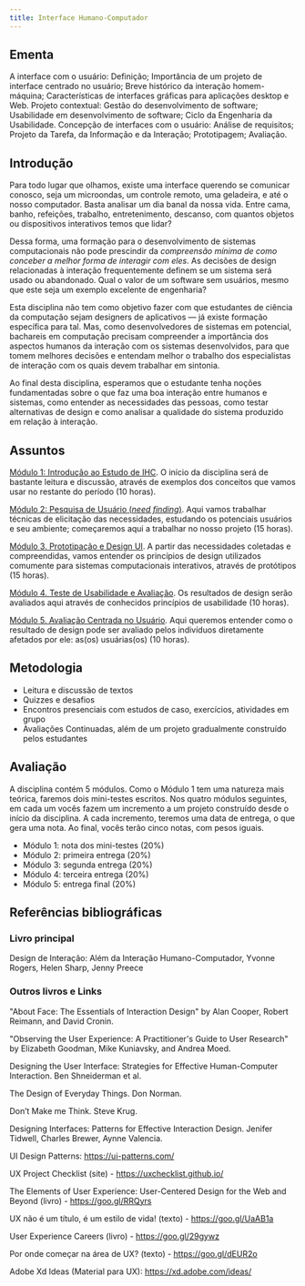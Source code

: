 ```yaml
---
title: Interface Humano-Computador
---
```


## Ementa

A interface com o usuário: Definição; Importância de um projeto de interface centrado no usuário; Breve histórico da interação homem-máquina; Características de interfaces gráficas para aplicações desktop e Web. Projeto contextual: Gestão do desenvolvimento de software; Usabilidade em desenvolvimento de software; Ciclo da Engenharia da Usabilidade. Concepção de interfaces com o usuário: Análise de requisitos; Projeto da Tarefa, da Informação e da Interação; Prototipagem; Avaliação.


## Introdução

Para todo lugar que olhamos, existe uma interface querendo se comunicar conosco, seja um microondas, um controle remoto, uma geladeira, e até o nosso computador. Basta analisar um dia banal da nossa vida. Entre cama, banho, refeições, trabalho, entretenimento, descanso, com quantos objetos ou dispositivos interativos temos que lidar? 

Dessa forma, uma formação para o desenvolvimento de sistemas computacionais não pode prescindir da *compreensão mínima de como conceber a melhor forma de interagir com eles*. As decisões de design relacionadas à interação frequentemente definem se um sistema será usado ou abandonado. Qual o valor de um software sem usuários, mesmo que este seja um exemplo excelente de engenharia?

Esta disciplina não tem como objetivo fazer com que estudantes de ciência da computação sejam designers de aplicativos — já existe formação específica para tal. Mas, como desenvolvedores de sistemas em potencial, bachareis em computação precisam compreender a importância dos aspectos humanos da interação com os sistemas desenvolvidos, para que tomem melhores decisões e entendam melhor o trabalho dos especialistas de interação com os quais devem trabalhar em sintonia.

Ao final desta disciplina, esperamos que o estudante tenha noções fundamentadas sobre o que faz uma boa interação entre humanos e sistemas, como entender as necessidades das pessoas, como testar alternativas de design e como analisar a qualidade do sistema produzido em relação à interação.


## Assuntos

[Módulo 1: Introdução ao Estudo de IHC](https://tiagomassoni.github.io/ihc-texts/modulo1.html). O início da disciplina será de bastante leitura e discussão, através de exemplos dos conceitos que vamos usar no restante do período (10 horas).

[Módulo 2: Pesquisa de Usuário (*need finding*)](https://tiagomassoni.github.io/ihc-texts/modulo2.html). Aqui vamos trabalhar técnicas de elicitação das necessidades, estudando os potenciais usuários e seu ambiente; começaremos aqui a trabalhar no nosso projeto (15 horas).

[Módulo 3. Prototipação e Design UI](https://tiagomassoni.github.io/ihc-texts/modulo3.html). A partir das necessidades coletadas e compreendidas, vamos entender os princípios de design utilizados comumente para sistemas computacionais interativos, através de protótipos (15 horas).

[Módulo 4. Teste de Usabilidade e Avaliação](https://tiagomassoni.github.io/ihc-texts/modulo4.html). Os resultados de design serão avaliados aqui através de conhecidos princípios de usabilidade (10 horas).

[Módulo 5. Avaliação Centrada no Usuário](https://tiagomassoni.github.io/ihc-texts/modulo5.html). Aqui queremos entender como o resultado de design pode ser avaliado pelos indivíduos diretamente afetados por ele: as(os) usuárias(os) (10 horas).


## Metodologia

* Leitura e discussão de textos
* Quizzes e desafios
* Encontros presenciais com estudos de caso, exercícios, atividades em grupo
* Avaliações Continuadas, além de um projeto gradualmente construído pelos estudantes


## Avaliação

A disciplina contém 5 módulos. Como o Módulo 1 tem uma natureza mais teórica, faremos dois mini-testes escritos. Nos quatro módulos seguintes, em cada um vocês fazem um incremento a um projeto construído desde o início da disciplina. A cada incremento, teremos uma data de entrega, o que gera uma nota. Ao final, vocês terão cinco notas, com pesos iguais.

* Módulo 1: nota dos mini-testes (20%)
* Módulo 2: primeira entrega (20%)
* Módulo 3: segunda entrega (20%)
* Módulo 4: terceira entrega (20%)
* Módulo 5: entrega final (20%)


## Referências bibliográficas

### Livro principal

Design de Interação: Além da Interação Humano-Computador, Yvonne Rogers, Helen Sharp, Jenny Preece

### Outros livros e Links

"About Face: The Essentials of Interaction Design" by Alan Cooper, Robert Reimann, and David Cronin.

"Observing the User Experience: A Practitioner's Guide to User Research" by Elizabeth Goodman, Mike Kuniavsky, and Andrea Moed.

Designing the User Interface: Strategies for Effective Human-Computer Interaction. Ben Shneiderman et al.

The Design of Everyday Things. Don Norman.

Don’t Make me Think. Steve Krug.

Designing Interfaces: Patterns for Effective Interaction Design. Jenifer Tidwell, Charles Brewer, Aynne Valencia.

UI Design Patterns: https://ui-patterns.com/

UX Project Checklist (site) - https://uxchecklist.github.io/

The Elements of User Experience: User-Centered Design for the Web and Beyond (livro) - https://goo.gl/RRQyrs

UX não é um título, é um estilo de vida! (texto) - https://goo.gl/UaAB1a

User Experience Careers (livro) - https://goo.gl/29gywz

Por onde começar na área de UX? (texto) - https://goo.gl/dEUR2o

Adobe Xd Ideas (Material para UX): https://xd.adobe.com/ideas/